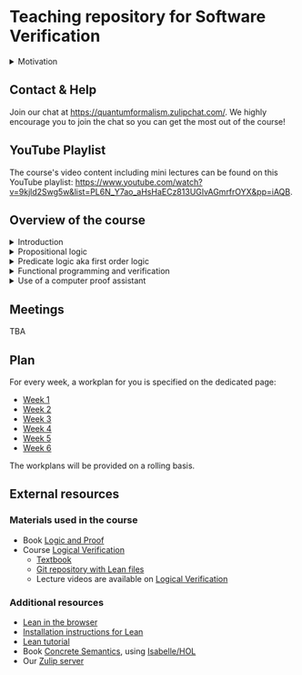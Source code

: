 # Teaching repository for Software Verification

<details><summary>Motivation</summary>

How can we ensure that software does not crash and is guaranteed to be correct? In this course we tackle this question by viewing programs and programming languages as mathematical objects. In this way we can use logic to prove properties about programs and thereby guarantee that software is correct. To make reasoning about actual programs and programming languages feasible, we will not be doing these proofs by hand, but instead use a tool called a proof assistant. Such tools help building proofs that can be checked by a computer. As we will show during this course, proof assistants turn the activity of doing proofs into programming.
</details>
  
## Contact & Help

Join our chat at https://quantumformalism.zulipchat.com/. We highly encourage you to join the chat so you can get the most out of the course!

## YouTube Playlist

The course's video content including mini lectures can be found on this YouTube playlist: https://www.youtube.com/watch?v=9kjld2Swg5w&list=PL6N_Y7ao_aHsHaECz813UGIvAGmrfrOYX&pp=iAQB.

## Overview of the course


<details><summary>Introduction</summary>

  * Presentation of the learning material
  * Explanation of learning mode: flipped classroom
  * Means of contact (git repository, Zulip chat)
  * Introduction to Lean
  
</details>

<details><summary>Propositional logic</summary>

  * Logic of statements https://en.wikipedia.org/wiki/Propositional_calculus
  * Study of logical operations "and", "or", and implication
  * Proofs of propositions in natural deduction style https://en.wikipedia.org/wiki/Natural_deduction
  
</details>

<details><summary>Predicate logic aka first order logic</summary>

  * Study of quantifiers, universal ("for all") and existential ("there exists")
  * https://en.wikipedia.org/wiki/First-order_logic
  
</details>

<details><summary>Functional programming and verification</summary>

  * Programming style supported in Haskell, Ocaml, Python, etc, https://en.wikipedia.org/wiki/Functional_programming
  * Functional programs are particularly well-suited for formal verification
  * Lean supports functional programming natively
  
</details>


<details><summary>Use of a computer proof assistant</summary>
  
  * Computer proof assistants provide a language suitable for both programming and proving: an algorithm can be both implemented and proved correct in the same language.
  * Computer proof assistants check the correctness of user-provided proofs.
  * Programs can be executed directly in the computer proof assistant.

</details>



  

## <a name="meetings">Meetings

TBA

## Plan

For every week, a workplan for you is specified on the dedicated page:
  
- [Week 1](./Week1.md)
- [Week 2](./Week2.md)
- [Week 3](./Week3.md)
- [Week 4](./Week4.md)
- [Week 5](./Week5.md)
- [Week 6](./Week6.md)

The workplans will be provided on a rolling basis.
  
  
## External resources
  
### Materials used in the course
  
  - Book [Logic and Proof](https://leanprover.github.io/logic_and_proof/)
  - Course [Logical Verification](https://lean-forward.github.io/logical-verification/2021/index.html)
    - [Textbook](https://github.com/benediktahrens/logical_verification_2021/raw/main/hitchhikers_guide.pdf)
    - [Git repository with Lean files](https://github.com/benediktahrens/logical_verification_2021)
    - Lecture videos are available on [Logical Verification](https://lean-forward.github.io/logical-verification/2021/index.html)
  
### Additional resources
  - [Lean in the browser](https://leanprover-community.github.io/lean-web-editor/)
  - [Installation instructions for Lean](https://github.com/benediktahrens/logical_verification_2021/blob/main/README.md)
  - [Lean tutorial](https://leanprover.github.io/theorem_proving_in_lean/)
  - Book [Concrete Semantics](http://concrete-semantics.org/), using [Isabelle/HOL](https://en.wikipedia.org/wiki/Isabelle_(proof_assistant))
  - Our [Zulip server](https://quantumformalism.zulipchat.com)
